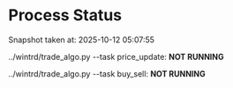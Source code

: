 # Process Status

Snapshot taken at: 2025-10-12 05:07:55

../wintrd/trade_algo.py --task price_update: **NOT RUNNING**

../wintrd/trade_algo.py --task buy_sell: **NOT RUNNING**

